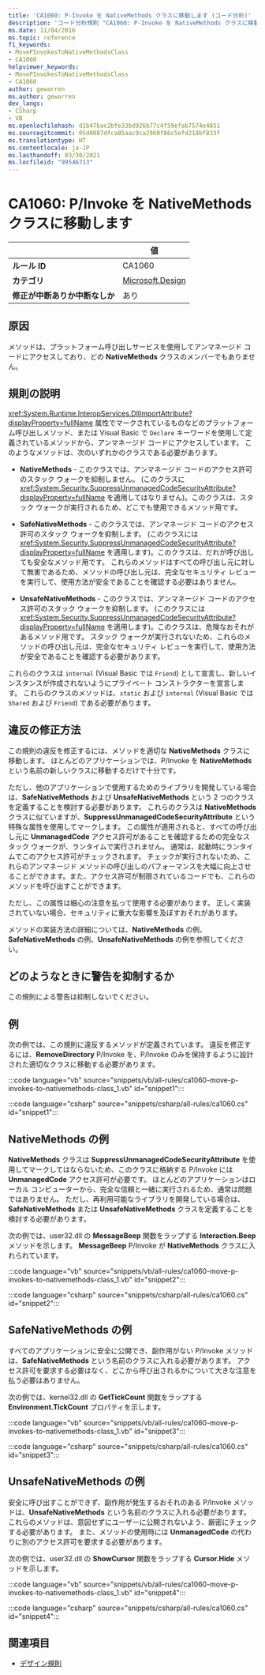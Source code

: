 ```yaml
---
title: 'CA1060: P-Invoke を NativeMethods クラスに移動します (コード分析)'
description: 'コード分析規則 "CA1060: P-Invoke を NativeMethods クラスに移動します" について説明します'
ms.date: 11/04/2016
ms.topic: reference
f1_keywords:
- MovePInvokesToNativeMethodsClass
- CA1060
helpviewer_keywords:
- MovePInvokesToNativeMethodsClass
- CA1060
author: gewarren
ms.author: gewarren
dev_langs:
- CSharp
- VB
ms.openlocfilehash: d1b47bac2bfe33bd926b77c4f59efab7574e4851
ms.sourcegitcommit: 05d0087dfca85aac9ca2960f86c5efd218bf833f
ms.translationtype: HT
ms.contentlocale: ja-JP
ms.lasthandoff: 03/30/2021
ms.locfileid: "99546713"
---
```

# <a name="ca1060-move-pinvokes-to-nativemethods-class"></a>CA1060: P/Invoke を NativeMethods クラスに移動します

| | 値 |
|-|-|
| **ルール ID** |CA1060|
| **カテゴリ** |[Microsoft.Design](design-warnings.md)|
| **修正が中断ありか中断なしか** |あり|

## <a name="cause"></a>原因

メソッドは、プラットフォーム呼び出しサービスを使用してアンマネージド コードにアクセスしており、どの **NativeMethods** クラスのメンバーでもありません。

## <a name="rule-description"></a>規則の説明

<xref:System.Runtime.InteropServices.DllImportAttribute?displayProperty=fullName> 属性でマークされているものなどのプラットフォーム呼び出しメソッド、または Visual Basic で `Declare` キーワードを使用して定義されているメソッドから、アンマネージド コードにアクセスしています。 このようなメソッドは、次のいずれかのクラスである必要があります。

- **NativeMethods** - このクラスでは、アンマネージド コードのアクセス許可のスタック ウォークを抑制しません。 (このクラスに <xref:System.Security.SuppressUnmanagedCodeSecurityAttribute?displayProperty=fullName> を適用してはなりません)。このクラスは、スタック ウォークが実行されるため、どこでも使用できるメソッド用です。

- **SafeNativeMethods** - このクラスでは、アンマネージド コードのアクセス許可のスタック ウォークを抑制します。 (このクラスには <xref:System.Security.SuppressUnmanagedCodeSecurityAttribute?displayProperty=fullName> を適用します)。このクラスは、だれが呼び出しても安全なメソッド用です。 これらのメソッドはすべての呼び出し元に対して無害であるため、メソッドの呼び出し元は、完全なセキュリティ レビューを実行して、使用方法が安全であることを確認する必要はありません。

- **UnsafeNativeMethods** - このクラスでは、アンマネージド コードのアクセス許可のスタック ウォークを抑制します。 (このクラスには <xref:System.Security.SuppressUnmanagedCodeSecurityAttribute?displayProperty=fullName> を適用します)。このクラスは、危険なおそれがあるメソッド用です。 スタック ウォークが実行されないため、これらのメソッドの呼び出し元は、完全なセキュリティ レビューを実行して、使用方法が安全であることを確認する必要があります。

これらのクラスは `internal` (Visual Basic では `Friend`) として宣言し、新しいインスタンスが作成されないようにプライベート コンストラクターを宣言します。 これらのクラスのメソッドは、`static` および `internal` (Visual Basic では `Shared` および `Friend`) である必要があります。

## <a name="how-to-fix-violations"></a>違反の修正方法

この規則の違反を修正するには、メソッドを適切な **NativeMethods** クラスに移動します。 ほとんどのアプリケーションでは、P/Invoke を **NativeMethods** という名前の新しいクラスに移動するだけで十分です。

ただし、他のアプリケーションで使用するためのライブラリを開発している場合は、**SafeNativeMethods** および **UnsafeNativeMethods** という 2 つのクラスを定義することを検討する必要があります。 これらのクラスは **NativeMethods** クラスに似ていますが、**SuppressUnmanagedCodeSecurityAttribute** という特殊な属性を使用してマークします。 この属性が適用されると、すべての呼び出し元に **UnmanagedCode** アクセス許可があることを確認するための完全なスタック ウォークが、ランタイムで実行されません。 通常は、起動時にランタイムでこのアクセス許可がチェックされます。 チェックが実行されないため、これらのアンマネージド メソッドの呼び出しのパフォーマンスを大幅に向上させることができます。また、アクセス許可が制限されているコードでも、これらのメソッドを呼び出すことができます。

ただし、この属性は細心の注意を払って使用する必要があります。 正しく実装されていない場合、セキュリティに重大な影響を及ぼすおそれがあります。

メソッドの実装方法の詳細については、**NativeMethods** の例、**SafeNativeMethods** の例、**UnsafeNativeMethods** の例を参照してください。

## <a name="when-to-suppress-warnings"></a>どのようなときに警告を抑制するか

この規則による警告は抑制しないでください。

## <a name="example"></a>例

次の例では、この規則に違反するメソッドが定義されています。 違反を修正するには、**RemoveDirectory** P/Invoke を、P/Invoke のみを保持するように設計された適切なクラスに移動する必要があります。

:::code language="vb" source="snippets/vb/all-rules/ca1060-move-p-invokes-to-nativemethods-class_1.vb" id="snippet1":::

:::code language="csharp" source="snippets/csharp/all-rules/ca1060.cs" id="snippet1":::

## <a name="nativemethods-example"></a>NativeMethods の例

**NativeMethods** クラスは **SuppressUnmanagedCodeSecurityAttribute** を使用してマークしてはならないため、このクラスに格納する P/Invoke には **UnmanagedCode** アクセス許可が必要です。 ほとんどのアプリケーションはローカル コンピューターから、完全な信頼と一緒に実行されるため、通常は問題ではありません。 ただし、再利用可能なライブラリを開発している場合は、**SafeNativeMethods** または **UnsafeNativeMethods** クラスを定義することを検討する必要があります。

次の例では、user32.dll の **MessageBeep** 関数をラップする **Interaction.Beep** メソッドを示します。 **MessageBeep** P/Invoke が **NativeMethods** クラスに入れられています。

:::code language="vb" source="snippets/vb/all-rules/ca1060-move-p-invokes-to-nativemethods-class_1.vb" id="snippet2":::

:::code language="csharp" source="snippets/csharp/all-rules/ca1060.cs" id="snippet2":::

## <a name="safenativemethods-example"></a>SafeNativeMethods の例

すべてのアプリケーションに安全に公開でき、副作用がない P/Invoke メソッドは、**SafeNativeMethods** という名前のクラスに入れる必要があります。 アクセス許可を要求する必要はなく、どこから呼び出されるかについて大きな注意を払う必要はありません。

次の例では、kernel32.dll の **GetTickCount** 関数をラップする **Environment.TickCount** プロパティを示します。

:::code language="vb" source="snippets/vb/all-rules/ca1060-move-p-invokes-to-nativemethods-class_1.vb" id="snippet3":::

:::code language="csharp" source="snippets/csharp/all-rules/ca1060.cs" id="snippet3":::

## <a name="unsafenativemethods-example"></a>UnsafeNativeMethods の例

安全に呼び出すことができず、副作用が発生するおそれのある P/Invoke メソッドは、**UnsafeNativeMethods** という名前のクラスに入れる必要があります。 これらのメソッドは、意図せずにユーザーに公開されないよう、厳密にチェックする必要があります。 また、メソッドの使用時には **UnmanagedCode** の代わりに別のアクセス許可を要求する必要があります。

次の例では、user32.dll の **ShowCursor** 関数をラップする **Cursor.Hide** メソッドを示します。

:::code language="vb" source="snippets/vb/all-rules/ca1060-move-p-invokes-to-nativemethods-class_1.vb" id="snippet4":::

:::code language="csharp" source="snippets/csharp/all-rules/ca1060.cs" id="snippet4":::

## <a name="see-also"></a>関連項目

- [デザイン規則](design-warnings.md)
